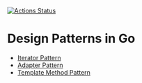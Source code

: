 [![Actions Status](https://github.com/NasSilverBullet/design-patterns-in-go/workflows/CI/badge.svg)](https://github.com/NasSilverBullet/design-patterns-in-go/actions)

# Design Patterns in Go

- [Iterator Pattern](iterator-pattern/main.go)
- [Adapter Pattern](adapter-pattern/main.go)
- [Template Method Pattern](template-method-pattern/main.go)
